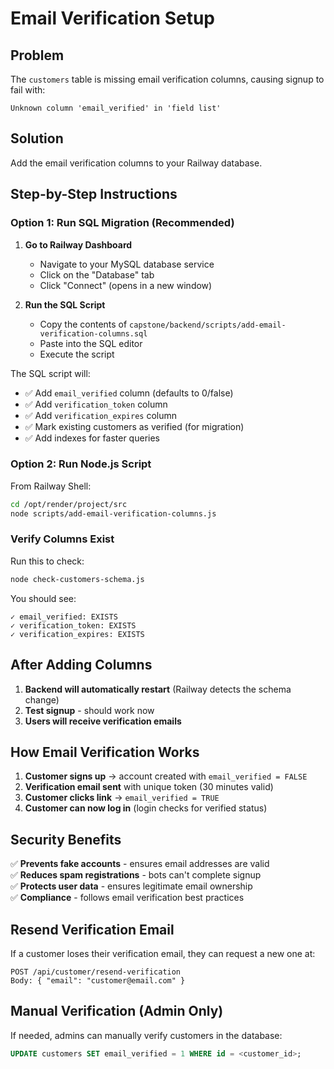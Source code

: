 # Email Verification Setup

## Problem
The `customers` table is missing email verification columns, causing signup to fail with:
```
Unknown column 'email_verified' in 'field list'
```

## Solution
Add the email verification columns to your Railway database.

## Step-by-Step Instructions

### Option 1: Run SQL Migration (Recommended)

1. **Go to Railway Dashboard**
   - Navigate to your MySQL database service
   - Click on the "Database" tab
   - Click "Connect" (opens in a new window)

2. **Run the SQL Script**
   - Copy the contents of `capstone/backend/scripts/add-email-verification-columns.sql`
   - Paste into the SQL editor
   - Execute the script

The SQL script will:
- ✅ Add `email_verified` column (defaults to 0/false)
- ✅ Add `verification_token` column
- ✅ Add `verification_expires` column
- ✅ Mark existing customers as verified (for migration)
- ✅ Add indexes for faster queries

### Option 2: Run Node.js Script

From Railway Shell:

```bash
cd /opt/render/project/src
node scripts/add-email-verification-columns.js
```

### Verify Columns Exist

Run this to check:
```bash
node check-customers-schema.js
```

You should see:
```
✓ email_verified: EXISTS
✓ verification_token: EXISTS
✓ verification_expires: EXISTS
```

## After Adding Columns

1. **Backend will automatically restart** (Railway detects the schema change)
2. **Test signup** - should work now
3. **Users will receive verification emails**

## How Email Verification Works

1. **Customer signs up** → account created with `email_verified = FALSE`
2. **Verification email sent** with unique token (30 minutes valid)
3. **Customer clicks link** → `email_verified = TRUE`
4. **Customer can now log in** (login checks for verified status)

## Security Benefits

✅ **Prevents fake accounts** - ensures email addresses are valid  
✅ **Reduces spam registrations** - bots can't complete signup  
✅ **Protects user data** - ensures legitimate email ownership  
✅ **Compliance** - follows email verification best practices

## Resend Verification Email

If a customer loses their verification email, they can request a new one at:
```
POST /api/customer/resend-verification
Body: { "email": "customer@email.com" }
```

## Manual Verification (Admin Only)

If needed, admins can manually verify customers in the database:
```sql
UPDATE customers SET email_verified = 1 WHERE id = <customer_id>;
```



